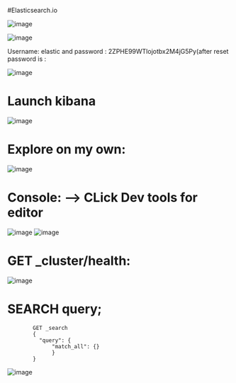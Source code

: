 #Elasticsearch.io

![image](https://user-images.githubusercontent.com/54719289/117513825-764c6d80-af8a-11eb-93ff-41c1b82eabe3.png)

![image](https://user-images.githubusercontent.com/54719289/117513874-8ebc8800-af8a-11eb-8549-639e850de774.png)


Username: elastic and password : 2ZPHE99WTlojotbx2M4jG5Py(after reset password is :


![image](https://user-images.githubusercontent.com/54719289/117514031-de02b880-af8a-11eb-8d0d-540a0c740ecb.png)


# Launch kibana
![image](https://user-images.githubusercontent.com/54719289/117514382-96306100-af8b-11eb-880a-d3c68e4c27f0.png)


# Explore on my own:
![image](https://user-images.githubusercontent.com/54719289/117514351-81ec6400-af8b-11eb-913c-459d7610fb15.png)



# Console:  --> CLick Dev tools for editor
![image](https://user-images.githubusercontent.com/54719289/117514610-266ea600-af8c-11eb-96dc-d7f99be02a27.png)
![image](https://user-images.githubusercontent.com/54719289/117514640-3be3d000-af8c-11eb-90b3-5530d1fc58b6.png)


# GET _cluster/health:

![image](https://user-images.githubusercontent.com/54719289/117514935-f2e04b80-af8c-11eb-8cb6-419641ed8251.png)


#  SEARCH query;

            GET _search
            {
              "query": {
                  "match_all": {}
                  }
            }

![image](https://user-images.githubusercontent.com/54719289/117515227-86198100-af8d-11eb-8ea3-dd36cd0a95cc.png)

